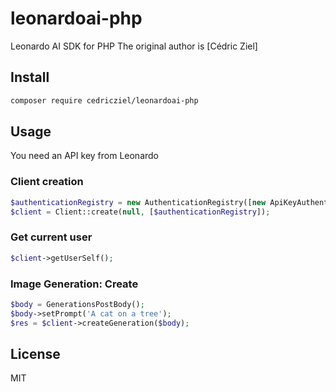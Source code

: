 # leonardoai-php

Leonardo AI SDK for PHP
The original author is [Cédric Ziel]

## Install

```bash
composer require cedricziel/leonardoai-php
```

## Usage

You need an API key from Leonardo

### Client creation

```php
$authenticationRegistry = new AuthenticationRegistry([new ApiKeyAuthentication('my-api-key')]);
$client = Client::create(null, [$authenticationRegistry]);
```

### Get current user

```php
$client->getUserSelf();
```

### Image Generation: Create

```php
$body = GenerationsPostBody();
$body->setPrompt('A cat on a tree');
$res = $client->createGeneration($body);
```

## License

MIT
